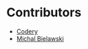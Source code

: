 # Contributors
- [Codery](https://github.com/CoderyApp)
- [Michal Bielawski](https://github.com/michalbielawski)
